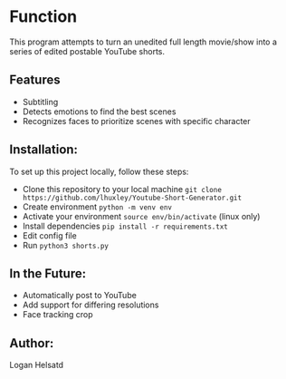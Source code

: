 # Function
This program attempts to turn an unedited full length movie/show into a series of edited postable YouTube shorts.

## Features
- Subtitling 
- Detects emotions to find the best scenes
- Recognizes faces to prioritize scenes with specific character

## Installation:
To set up this project locally, follow these steps:

- Clone this repository to your local machine `git clone https://github.com/lhuxley/Youtube-Short-Generator.git`
- Create environment `python -m venv env`
- Activate your environment `source env/bin/activate` (linux only)
- Install dependencies `pip install -r requirements.txt`
- Edit config file
- Run `python3 shorts.py`

## In the Future:
- Automatically post to YouTube
- Add support for differing resolutions
- Face tracking crop

## Author:
Logan Helsatd